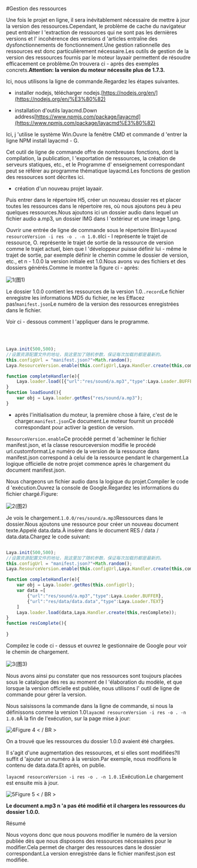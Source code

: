 #Gestion des ressources

Une fois le projet en ligne, il sera inévitablement nécessaire de mettre à jour la version des ressources.Cependant, le problème de cache du navigateur peut entraîner l 'extraction de ressources qui ne sont pas les dernières versions et l' incohérence des versions d 'articles entraîne des dysfonctionnements de fonctionnement.Une gestion rationnelle des ressources est donc particulièrement nécessaire.Les outils de gestion de la version des ressources fournis par le moteur layaair permettent de résoudre efficacement ce problème.On trouvera ci - après des exemples concrets.**Attention: la version du moteur nécessite plus de 1.7.3.**

Ici, nous utilisons la ligne de commande.Regardez les étapes suivantes.

- installer nodejs, télécharger nodejs.[https://nodejs.org/en/](https://nodejs.org/en/%E3%80%82)

- installation d'outils layacmd.Down address[https://www.npmjs.com/package/layacmd](https://www.npmjs.com/package/layacmd%E3%80%82)

Ici, j 'utilise le système Win.Ouvre la fenêtre CMD et commande d 'entrer la ligne NPM install layacmd - G.

Cet outil de ligne de commande offre de nombreuses fonctions, dont la compilation, la publication, l 'exportation de ressources, la création de serveurs statiques, etc., et le Programme d' enseignement correspondant peut se référer au programme thématique layacmd.Les fonctions de gestion des ressources sont décrites ici.

- création d'un nouveau projet layaair.

Puis entrer dans le répertoire H5, créer un nouveau dossier res et placer toutes les ressources dans le répertoire res, où nous ajoutons peu à peu quelques ressources.Nous ajoutons ici un dossier audio dans lequel un fichier audio a.mp3, un dossier IMG dans l 'extérieur et une image 1.png.

Ouvrir une entrée de ligne de commande sous le répertoire Bin`layacmd resourceVersion -i res -o . -n 1.0.0`Ici - I représente le trajet de ressource, O. représente le trajet de sortie de la ressource de version comme le trajet actuel, bien que l 'développeur puisse définir lui - même le trajet de sortie, par exemple définir le chemin comme le dossier de version, etc., et n - 1.0.0 la version initiale est 1.0.Nous avons vu des fichiers et des dossiers générés.Comme le montre la figure ci - après:



  ![1](img/1.png)(图1)</br>


Le dossier 1.0.0 contient les ressources de la version 1.0.`.record`Le fichier enregistre les informations MD5 du fichier, ne les Effacez pas!`manifest.json`Le numéro de la version des ressources enregistrées dans le fichier.

Voir ci - dessous comment l 'appliquer dans le programme.

​



```typescript

Laya.init(500,500);
//设置资源配置文件的地址，我这里加了随机参数，保证每次加载的都是最新的。
this.configUrl = "manifest.json?"+Math.random();
Laya.ResourceVersion.enable(this.configUrl,Laya.Handler.create(this,completeHandler));

function completeHandler(e){
    Laya.loader.load([{"url":"res/sound/a.mp3","type":Laya.Loader.BUFFER}],Laya.Handler.create(this,loadSound));
}
function loadSound(){
    var obj = Laya.loader.getRes("res/sound/a.mp3");
}
```


- après l'initialisation du moteur, la première chose à faire, c'est de le charger.`manifest.json`Ce document.Le moteur fournit un procédé correspondant pour activer la gestion de version.

`ResourceVersion.enable`Ce procédé permet d 'acheminer le fichier manifest.json, et la classe resourceversion modifie le procédé url.customformat.Le numéro de la version de la ressource dans manifest.json correspond à celui de la ressource pendant le chargement.La logique officielle de notre projet commence après le chargement du document manifest.json.

Nous chargeons un fichier audio dans la logique du projet.Compiler le code d 'exécution.Ouvrez la console de Google.Regardez les informations du fichier chargé.Figure:

![2](img/2.png)(图2)</br>


Je vois le chargement.`1.0.0/res/sound/a.mp3`Ressources dans le dossier.Nous ajoutons une ressource pour créer un nouveau document texte.Appelé data.data.À insérer dans le document RES / data / data.data.Chargez le code suivant:


```typescript

Laya.init(500,500);
//设置资源配置文件的地址，我这里加了随机参数，保证每次加载的都是最新的。
this.configUrl = "manifest.json?"+Math.random();
Laya.ResourceVersion.enable(this.configUrl,Laya.Handler.create(this,completeHandler));

function completeHandler(e){
    var obj = Laya.loader.getRes(this.configUrl);
    var data =[
        {"url":"res/sound/a.mp3","type":Laya.Loader.BUFFER},
        {"url":"res/data/data.data","type":Laya.Loader.TEXT}
    ]
    Laya.loader.load(data,Laya.Handler.create(this,resComplete));
}
function resComplete(){
    
}
```


Compilez le code ci - dessus et ouvrez le gestionnaire de Google pour voir le chemin de chargement.

![3](img/3.png)(图3)</br>


Nous avons ainsi pu constater que nos ressources sont toujours placées sous le catalogue des res au moment de l 'élaboration du modèle, et que lorsque la version officielle est publiée, nous utilisons l' outil de ligne de commande pour gérer la version.

Nous saisissons la commande dans la ligne de commande, si nous la définissons comme la version 1.0`layacmd resourceVersion -i res -o . -n 1.0.0`À la fin de l'exécution, sur la page mise à jour:

![4](img/4.png)Figure 4 < / BR >

On a trouvé que les ressources du dossier 1.0.0 avaient été chargées.

Il s'agit d'une augmentation des ressources, et si elles sont modifiées?Il suffit d 'ajouter un numéro à la version.Par exemple, nous modifions le contenu de data.data.Et après, on publie.

`layacmd resourceVersion -i res -o . -n 1.0.1`Exécution.Le chargement est ensuite mis à jour.

![5](img/5.png)Figure 5 < / BR >


 **Le document a.mp3 n 'a pas été modifié et il chargera les ressources du dossier 1.0.0.**

Résumé

Nous voyons donc que nous pouvons modifier le numéro de la version publiée dès que nous disposons des ressources nécessaires pour le modifier.Cela permet de charger des ressources dans le dossier correspondant.La version enregistrée dans le fichier manifest.json est modifiée.